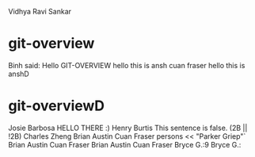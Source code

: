 Vidhya Ravi Sankar
# git-overview 
Binh said: Hello
GIT-OVERVIEW
hello this is ansh
cuan fraser
hello this is anshD
# git-overviewD
Josie Barbosa
HELLO THERE :)
Henry Burtis
This sentence is false.
(2B || !2B)
Charles Zheng
Brian Austin
Cuan Fraser
persons << "Parker Griep"`
Brian Austin
Cuan Fraser
Brian Austin
Cuan Fraser
Bryce G.:9
Bryce G.:
